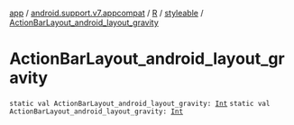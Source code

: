 [app](../../../index.md) / [android.support.v7.appcompat](../../index.md) / [R](../index.md) / [styleable](index.md) / [ActionBarLayout_android_layout_gravity](./-action-bar-layout_android_layout_gravity.md)

# ActionBarLayout_android_layout_gravity

`static val ActionBarLayout_android_layout_gravity: `[`Int`](https://kotlinlang.org/api/latest/jvm/stdlib/kotlin/-int/index.html)
`static val ActionBarLayout_android_layout_gravity: `[`Int`](https://kotlinlang.org/api/latest/jvm/stdlib/kotlin/-int/index.html)